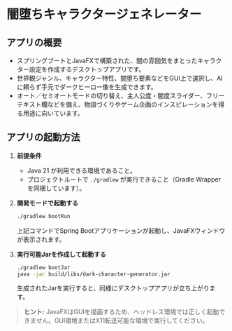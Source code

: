 # 闇堕ちキャラクタージェネレーター

## アプリの概要
- スプリングブートとJavaFXで構築された、闇の雰囲気をまとったキャラクター設定を作成するデスクトップアプリです。
- 世界観ジャンル、キャラクター特性、闇堕ち要素などをGUI上で選択し、AIに頼らず手元でダークヒーロー像を生成できます。
- オート／セミオートモードの切り替え、主人公度・闇度スライダー、フリーテキスト欄などを備え、物語づくりやゲーム企画のインスピレーションを得る用途に向いています。

## アプリの起動方法
1. **前提条件**
   - Java 21 が利用できる環境であること。
   - プロジェクトルートで `./gradlew` が実行できること（Gradle Wrapper を同梱しています）。

2. **開発モードで起動する**
   ```bash
   ./gradlew bootRun
   ```
   上記コマンドでSpring Bootアプリケーションが起動し、JavaFXウィンドウが表示されます。

3. **実行可能Jarを作成して起動する**
   ```bash
   ./gradlew bootJar
   java -jar build/libs/dark-character-generator.jar
   ```
   生成されたJarを実行すると、同様にデスクトップアプリが立ち上がります。

> **ヒント:** JavaFXはGUIを描画するため、ヘッドレス環境では正しく起動できません。GUI環境またはX11転送可能な環境で実行してください。
